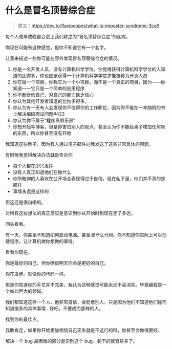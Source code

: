 # 什么是冒名顶替综合症

> 原文：<https://dev.to/flaviocopes/what-is-imposter-syndrome-3ca9>

每个人或早或晚都会患上我们称之为“冒名顶替综合症”的疾病。

你现在可能有这种感觉，但你不知道它有一个名字。

让我来描述一些你可能在野外发现冒名顶替综合症的情况。

1.  你是一名开发人员，没有计算机科学学位，你觉得获得计算机科学学位的人知道的比你多，你也应该获得一个计算机科学学位才能被称为开发人员
2.  你在做一个项目，你称它为一个小项目，而不是一个真正的项目，因为——你知道——它只是一个简单的应用程序
3.  你不断贬低自己，对自己的能力缺乏信心
4.  你认为其他开发者知道的比你多得多。
5.  你认为有一天有人会发现你不值得你的工作职位，因为你不能在一本随机的书上解决编码面试问题#423
6.  你认为你不属于“程序员俱乐部”
7.  你想开始写博客，但是你害怕别人的观点，甚至认为你不能给桌子增加任何新的东西，所以你甚至没有开始

我知道这些例子，因为有人通过电子邮件向我发送了这些非常具体的问题。

有时候我觉得解决办法就是告诉你

*   每个人都在即兴发挥
*   没有人真正知道他们在做什么
*   你所敬仰的人喜欢在公开场合表现得过于自信，但在私下里，他们并不真的是那样
*   事情永远是这样的

但这还是很自嘲的。

对所有这些想法的真正反应是意识到你从开始时到现在走了多远。

回头看看。

有一天，你甚至不知道如何启动电脑。甚至*是什么代码*。你不知道你实际上可以创建程序，让计算机做你想做的事情。

看看你现在。

你是最好的自己，但你确信明天你会是更好的自己。

你在进步。就像你的代码一样。

但是你知道你的手艺并不完美，我认为这种感觉可能永远不会消失。毕竟编程是一个如此巨大的领域。

我们都知道这样一个人，他非常自信，会贬低别人，只是因为他们不知道他们碰巧知道很多的具体事情…好吧，不要成为那样的人。

找到你的最佳点。

我敢肯定，如果你开始更加相信自己天生就是干这行的料，你甚至会做得更好。

解决一个 bug 最困难的部分是识别这个 bug。剩下的就容易多了。